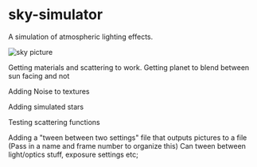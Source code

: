 # sky-simulator
A simulation of atmospheric lighting effects.

![sky picture](https://raw.githubusercontent.com/spacenut/sky-simulator/RealisticScatter/ExamplePictures/HighAccuracy.png)

Getting materials and scattering to work.
Getting planet to blend between sun facing and not

Adding Noise to textures

Adding simulated stars

Testing scattering functions

Adding a "tween between two settings" file that outputs pictures to a file
(Pass in a name and frame number to organize this)
Can tween between light/optics stuff, exposure settings etc;
